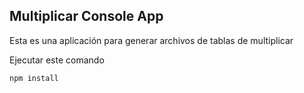 
## Multiplicar Console App

Esta es una aplicación para generar archivos de tablas de multiplicar 

Ejecutar este comando

```
npm install
```